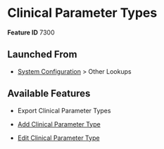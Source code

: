 # Clinical Parameter Types

**Feature ID** 7300

## Launched From

- [System Configuration](System%20Configuration.md) > Other Lookups

## Available Features

- Export Clinical Parameter Types

- [Add Clinical Parameter Type](Add%20Clinical%20Parameter%20Type.md)

- [Edit Clinical Parameter Type](Edit%20Clinical%20Parameter%20Type.md)



































































